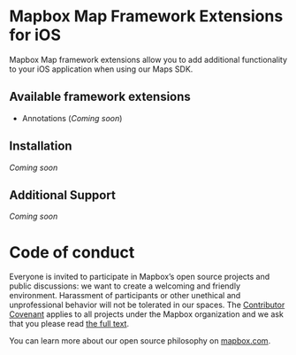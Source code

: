 # Mapbox Map Framework Extensions for iOS

Mapbox Map framework extensions allow you to add additional functionality to your iOS application when using our Maps SDK.

## Available framework extensions
- Annotations (_Coming soon_)

## Installation
_Coming soon_

## Additional Support
_Coming soon_

# Code of conduct

Everyone is invited to participate in Mapbox’s open source projects and public discussions: we want to create a welcoming and friendly environment. Harassment of participants or other unethical and unprofessional behavior will not be tolerated in our spaces. The [Contributor Covenant](http://contributor-covenant.org) applies to all projects under the Mapbox organization and we ask that you please read [the full text](http://contributor-covenant.org/version/1/2/0/).

You can learn more about our open source philosophy on [mapbox.com](https://www.mapbox.com/about/open/).

